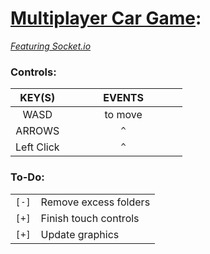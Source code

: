 # [Multiplayer Car Game](https://github.com/Sondro/car-multi): 
[_Featuring Socket.io_](https://socket.io) 

### Controls:

|   KEY(S)   |          EVENTS         |
| :--------: | :---------------------: |
|    WASD    |          to move        |
|   ARROWS   |`           ^           `|
| Left Click |`           ^           `|

### To-Do:
|     |                                                                |
| --- | -------------------------------------------------------------- |
|`[-]`| Remove excess folders                                          |
|`[+]`| Finish touch controls                                          |
|`[+]`| Update graphics                                                |